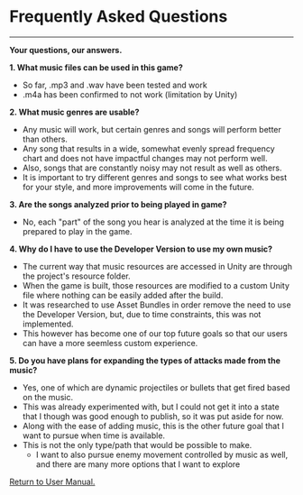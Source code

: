 # __Frequently Asked Questions__
___

__Your questions, our answers.__

__1. What music files can be used in this game?__
  * So far, .mp3 and .wav have been tested and work
  * .m4a has been confirmed to not work (limitation by Unity)

__2. What music genres are usable?__
  * Any music will work, but certain genres and songs will perform better than others.
  * Any song that results in a wide, somewhat evenly spread frequency chart and does not have impactful changes may not perform well.
  * Also, songs that are constantly noisy may not result as well as others.
  * It is important to try different genres and songs to see what works best for your style, and more improvements will come in the future.

__3. Are the songs analyzed prior to being played in game?__
  * No, each "part" of the song you hear is analyzed at the time it is being prepared to play in the game.

__4. Why do I have to use the Developer Version to use my own music?__
  * The current way that music resources are accessed in Unity are through the project's resource folder.
  * When the game is built, those resources are modified to a custom Unity file where nothing can be easily added after the build.
  * It was researched to use Asset Bundles in order remove the need to use the Developer Version, but, due to time constraints, this was not implemented.
  * This however has become one of our top future goals so that our users can have a more seemless custom experience.

__5. Do you have plans for expanding the types of attacks made from the music?__
  * Yes, one of which are dynamic projectiles or bullets that get fired based on the music.
  * This was already experimented with, but I could not get it into a state that I though was good enough to publish, so it was put aside for now.
  * Along with the ease of adding music, this is the other future goal that I want to pursue when time is available.
  * This is not the only type/path that would be possible to make.  
    * I want to also pursue enemy movement controlled by music as well, and there are many more options that I want to explore

[Return to User Manual.](https://github.com/WrathOfRa/AotB/tree/master/User_Manual.md)
